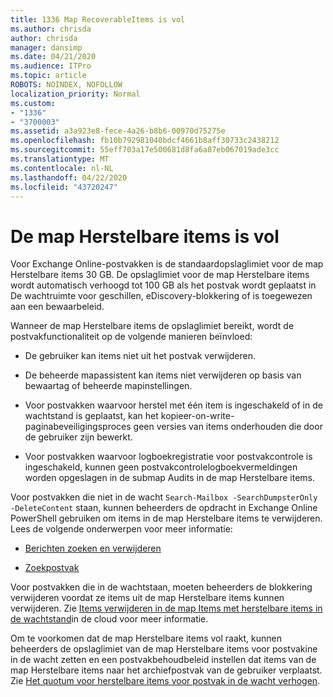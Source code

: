 ```yaml
---
title: 1336 Map RecoverableItems is vol
ms.author: chrisda
author: chrisda
manager: dansimp
ms.date: 04/21/2020
ms.audience: ITPro
ms.topic: article
ROBOTS: NOINDEX, NOFOLLOW
localization_priority: Normal
ms.custom:
- "1336"
- "3700003"
ms.assetid: a3a923e8-fece-4a26-b8b6-00970d75275e
ms.openlocfilehash: fb10b792981040bdcf4661b8aff30733c2438212
ms.sourcegitcommit: 55eff703a17e500681d8fa6a87eb067019ade3cc
ms.translationtype: MT
ms.contentlocale: nl-NL
ms.lasthandoff: 04/22/2020
ms.locfileid: "43720247"
---
```

# <a name="the-recoverable-items-folder-is-full"></a>De map Herstelbare items is vol

Voor Exchange Online-postvakken is de standaardopslaglimiet voor de map Herstelbare items 30 GB. De opslaglimiet voor de map Herstelbare items wordt automatisch verhoogd tot 100 GB als het postvak wordt geplaatst in De wachtruimte voor geschillen, eDiscovery-blokkering of is toegewezen aan een bewaarbeleid.

Wanneer de map Herstelbare items de opslaglimiet bereikt, wordt de postvakfunctionaliteit op de volgende manieren beïnvloed:

- De gebruiker kan items niet uit het postvak verwijderen.

- De beheerde mapassistent kan items niet verwijderen op basis van bewaartag of beheerde mapinstellingen.

- Voor postvakken waarvoor herstel met één item is ingeschakeld of in de wachtstand is geplaatst, kan het kopieer-on-write-paginabeveiligingsproces geen versies van items onderhouden die door de gebruiker zijn bewerkt.

- Voor postvakken waarvoor logboekregistratie voor postvakcontrole is ingeschakeld, kunnen geen postvakcontrolelogboekvermeldingen worden opgeslagen in de submap Audits in de map Herstelbare items.

Voor postvakken die niet in de wacht `Search-Mailbox -SearchDumpsterOnly -DeleteContent` staan, kunnen beheerders de opdracht in Exchange Online PowerShell gebruiken om items in de map Herstelbare items te verwijderen. Lees de volgende onderwerpen voor meer informatie:

- [Berichten zoeken en verwijderen](https://docs.microsoft.com/office365/securitycompliance/search-for-and-delete-messagesadmin-help)

- [Zoekpostvak](https://docs.microsoft.com/powershell/module/exchange/mailboxes/Search-Mailbox)

Voor postvakken die in de wachtstaan, moeten beheerders de blokkering verwijderen voordat ze items uit de map Herstelbare items kunnen verwijderen. Zie [Items verwijderen in de map Items met herstelbare items in de wachtstand](https://docs.microsoft.com/office365/securitycompliance/delete-items-in-the-recoverable-items-folder-of-mailboxes-on-hold)in de cloud voor meer informatie.

Om te voorkomen dat de map Herstelbare items vol raakt, kunnen beheerders de opslaglimiet van de map Herstelbare items voor postvakine in de wacht zetten en een postvakbehoudbeleid instellen dat items van de map Herstelbare items naar het archiefpostvak van de gebruiker verplaatst. Zie [Het quotum voor herstelbare items voor postvak in de wacht verhogen](https://docs.microsoft.com/office365/securitycompliance/increase-the-recoverable-quota-for-mailboxes-on-hold).
